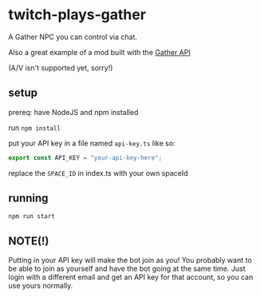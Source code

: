 # twitch-plays-gather

A Gather NPC you can control via chat.

Also a great example of a mod built with the [Gather API](https://gathertown.notion.site/Gather-Websocket-API-bf2d5d4526db412590c3579c36141063)

(A/V isn't supported yet, sorry!)

## setup

prereq: have NodeJS and npm installed

run `npm install`

put your API key in a file named `api-key.ts` like so:

```js
export const API_KEY = "your-api-key-here";
```

replace the `SPACE_ID` in index.ts with your own spaceId

## running

`npm run start`

## NOTE(!)

Putting in your API key will make the bot join as you!
You probably want to be able to join as yourself and have the bot going at the same time.
Just login with a different email and get an API key for that account, so you can use yours normally.
